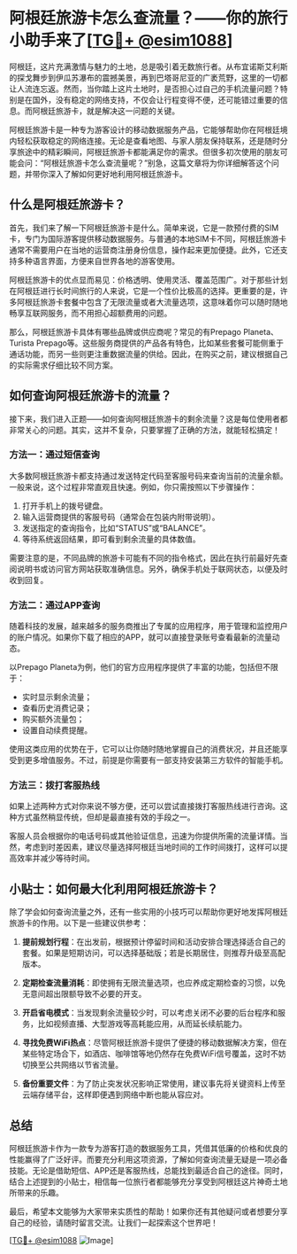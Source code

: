 # 阿根廷旅游卡怎么查流量？——你的旅行小助手来了[[TG💪+ @esim1088](https://t.me/s/esim1088)]

阿根廷，这片充满激情与魅力的土地，总是吸引着无数旅行者。从布宜诺斯艾利斯的探戈舞步到伊瓜苏瀑布的震撼美景，再到巴塔哥尼亚的广袤荒野，这里的一切都让人流连忘返。然而，当你踏上这片土地时，是否担心过自己的手机流量问题？特别是在国外，没有稳定的网络支持，不仅会让行程变得不便，还可能错过重要的信息。而阿根廷旅游卡，就是解决这一问题的关键。

阿根廷旅游卡是一种专为游客设计的移动数据服务产品，它能够帮助你在阿根廷境内轻松获取稳定的网络连接。无论是查看地图、与家人朋友保持联系，还是随时分享旅途中的精彩瞬间，阿根廷旅游卡都能满足你的需求。但很多初次使用的朋友可能会问：“阿根廷旅游卡怎么查流量呢？”别急，这篇文章将为你详细解答这个问题，并带你深入了解如何更好地利用阿根廷旅游卡。

## 什么是阿根廷旅游卡？

首先，我们来了解一下阿根廷旅游卡是什么。简单来说，它是一款预付费的SIM卡，专门为国际游客提供移动数据服务。与普通的本地SIM卡不同，阿根廷旅游卡通常不需要用户在当地的运营商注册身份信息，操作起来更加便捷。此外，它还支持多种语言界面，方便来自世界各地的游客使用。

阿根廷旅游卡的优点显而易见：价格透明、使用灵活、覆盖范围广。对于那些计划在阿根廷进行长时间旅行的人来说，它是一个性价比极高的选择。更重要的是，许多阿根廷旅游卡套餐中包含了无限流量或者大流量选项，这意味着你可以随时随地畅享互联网服务，而不用担心超额费用的问题。

那么，阿根廷旅游卡具体有哪些品牌或供应商呢？常见的有Prepago Planeta、Turista Prepago等。这些服务商提供的产品各有特色，比如某些套餐可能侧重于通话功能，而另一些则更注重数据流量的供给。因此，在购买之前，建议根据自己的实际需求仔细比较不同方案。

## 如何查询阿根廷旅游卡的流量？

接下来，我们进入正题——如何查询阿根廷旅游卡的剩余流量？这是每位使用者都非常关心的问题。其实，这并不复杂，只要掌握了正确的方法，就能轻松搞定！

### 方法一：通过短信查询

大多数阿根廷旅游卡都支持通过发送特定代码至客服号码来查询当前的流量余额。一般来说，这个过程非常直观且快速。例如，你只需按照以下步骤操作：

1. 打开手机上的拨号键盘。
2. 输入运营商提供的客服号码（通常会在包装内附带说明）。
3. 发送指定的查询指令，比如“STATUS”或“BALANCE”。
4. 等待系统返回结果，即可看到剩余流量的具体数值。

需要注意的是，不同品牌的旅游卡可能有不同的指令格式，因此在执行前最好先查阅说明书或访问官方网站获取准确信息。另外，确保手机处于联网状态，以便及时收到回复。

### 方法二：通过APP查询

随着科技的发展，越来越多的服务商推出了专属的应用程序，用于管理和监控用户的账户情况。如果你下载了相应的APP，就可以直接登录账号查看最新的流量动态。

以Prepago Planeta为例，他们的官方应用程序提供了丰富的功能，包括但不限于：
- 实时显示剩余流量；
- 查看历史消费记录；
- 购买额外流量包；
- 设置自动续费提醒。

使用这类应用的优势在于，它可以让你随时随地掌握自己的消费状况，并且还能享受到更多增值服务。不过，前提是你需要有一部支持安装第三方软件的智能手机。

### 方法三：拨打客服热线

如果上述两种方式对你来说不够方便，还可以尝试直接拨打客服热线进行咨询。这种方式虽然稍显传统，但却是最直接有效的手段之一。

客服人员会根据你的电话号码或其他验证信息，迅速为你提供所需的流量详情。当然，考虑到时差因素，建议尽量选择阿根廷当地时间的工作时间拨打，这样可以提高效率并减少等待时间。

## 小贴士：如何最大化利用阿根廷旅游卡？

除了学会如何查询流量之外，还有一些实用的小技巧可以帮助你更好地发挥阿根廷旅游卡的作用。以下是一些建议供参考：

1. **提前规划行程**：在出发前，根据预计停留时间和活动安排合理选择适合自己的套餐。如果是短期访问，可以选择基础版；若是长期居住，则推荐升级至高配版本。
   
2. **定期检查流量消耗**：即使拥有无限流量选项，也应养成定期检查的习惯，以免无意间超出限额导致不必要的开支。
   
3. **开启省电模式**：当发现剩余流量较少时，可以考虑关闭不必要的后台程序和服务，比如视频直播、大型游戏等高耗能应用，从而延长续航能力。
   
4. **寻找免费WiFi热点**：尽管阿根廷旅游卡提供了便捷的移动数据解决方案，但在某些特定场合下，如酒店、咖啡馆等地仍然存在免费WiFi信号覆盖，这时不妨切换至公共网络以节省流量。

5. **备份重要文件**：为了防止突发状况影响正常使用，建议事先将关键资料上传至云端存储平台，这样即便遇到网络中断也能从容应对。

## 总结

阿根廷旅游卡作为一款专为游客打造的数据服务工具，凭借其低廉的价格和优良的性能赢得了广泛好评。而要充分利用这项资源，了解如何查询流量无疑是一项必备技能。无论是借助短信、APP还是客服热线，总能找到最适合自己的途径。同时，结合上述提到的小贴士，相信每一位旅行者都能够充分享受到阿根廷这片神奇土地所带来的乐趣。

最后，希望本文能够为大家带来实质性的帮助！如果你还有其他疑问或者想要分享自己的经验，请随时留言交流。让我们一起探索这个世界吧！

[[TG💪+ @esim1088](https://t.me/s/esim1088) ![Image](https://i.postimg.cc/4NQfJmqS/Snipaste-2025-05-13-00-14-12.png)]